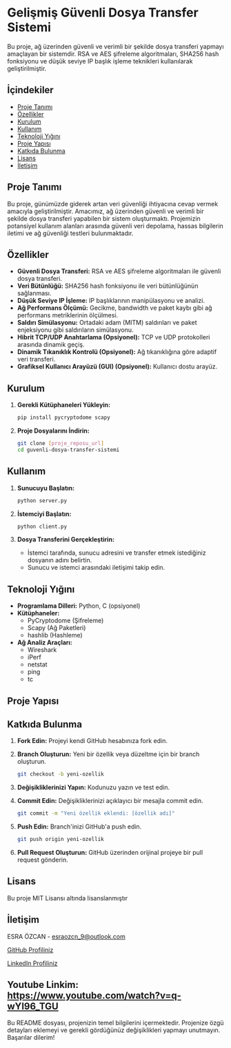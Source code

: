 # Gelişmiş Güvenli Dosya Transfer Sistemi


Bu proje, ağ üzerinden güvenli ve verimli bir şekilde dosya transferi yapmayı amaçlayan bir sistemdir. RSA ve AES şifreleme algoritmaları, SHA256 hash fonksiyonu ve düşük seviye IP başlık işleme teknikleri kullanılarak geliştirilmiştir.

## İçindekiler

- [Proje Tanımı](#proje-tanımı)
- [Özellikler](#özellikler)
- [Kurulum](#kurulum)
- [Kullanım](#kullanım)
- [Teknoloji Yığını](#teknoloji-yığını)
- [Proje Yapısı](#proje-yapısı)
- [Katkıda Bulunma](#katkıda-bulunma)
- [Lisans](#lisans)
- [İletişim](#iletişim)

## Proje Tanımı

Bu proje, günümüzde giderek artan veri güvenliği ihtiyacına cevap vermek amacıyla geliştirilmiştir. Amacımız, ağ üzerinden güvenli ve verimli bir şekilde dosya transferi yapabilen bir sistem oluşturmaktı. Projemizin potansiyel kullanım alanları arasında güvenli veri depolama, hassas bilgilerin iletimi ve ağ güvenliği testleri bulunmaktadır.

## Özellikler

- **Güvenli Dosya Transferi:** RSA ve AES şifreleme algoritmaları ile güvenli dosya transferi.
- **Veri Bütünlüğü:** SHA256 hash fonksiyonu ile veri bütünlüğünün sağlanması.
- **Düşük Seviye IP İşleme:** IP başlıklarının manipülasyonu ve analizi.
- **Ağ Performans Ölçümü:** Gecikme, bandwidth ve paket kaybı gibi ağ performans metriklerinin ölçülmesi.
- **Saldırı Simülasyonu:** Ortadaki adam (MITM) saldırıları ve paket enjeksiyonu gibi saldırıların simülasyonu.
- **Hibrit TCP/UDP Anahtarlama (Opsiyonel):** TCP ve UDP protokolleri arasında dinamik geçiş.
- **Dinamik Tıkanıklık Kontrolü (Opsiyonel):** Ağ tıkanıklığına göre adaptif veri transferi.
- **Grafiksel Kullanıcı Arayüzü (GUI) (Opsiyonel):** Kullanıcı dostu arayüz.

## Kurulum

1.  **Gerekli Kütüphaneleri Yükleyin:**

    ```bash
    pip install pycryptodome scapy
    ```

2.  **Proje Dosyalarını İndirin:**

    ```bash
    git clone [proje_reposu_url]
    cd guvenli-dosya-transfer-sistemi
    ```

## Kullanım

1.  **Sunucuyu Başlatın:**

    ```bash
    python server.py
    ```

2.  **İstemciyi Başlatın:**

    ```bash
    python client.py
    ```

3.  **Dosya Transferini Gerçekleştirin:**
    *   İstemci tarafında, sunucu adresini ve transfer etmek istediğiniz dosyanın adını belirtin.
    *   Sunucu ve istemci arasındaki iletişimi takip edin.

## Teknoloji Yığını

- **Programlama Dilleri:** Python, C (opsiyonel)
- **Kütüphaneler:**
    - PyCryptodome (Şifreleme)
    - Scapy (Ağ Paketleri)
    - hashlib (Hashleme)
- **Ağ Analiz Araçları:**
    - Wireshark
    - iPerf
    - netstat
    - ping
    - tc

## Proje Yapısı


## Katkıda Bulunma

1.  **Fork Edin:** Projeyi kendi GitHub hesabınıza fork edin.
2.  **Branch Oluşturun:** Yeni bir özellik veya düzeltme için bir branch oluşturun.

    ```bash
    git checkout -b yeni-ozellik
    ```

3.  **Değişikliklerinizi Yapın:** Kodunuzu yazın ve test edin.
4.  **Commit Edin:** Değişikliklerinizi açıklayıcı bir mesajla commit edin.

    ```bash
    git commit -m "Yeni özellik eklendi: [özellik adı]"
    ```

5.  **Push Edin:** Branch'inizi GitHub'a push edin.

    ```bash
    git push origin yeni-ozellik
    ```

6.  **Pull Request Oluşturun:** GitHub üzerinden orijinal projeye bir pull request gönderin.

## Lisans

Bu proje MIT Lisansı altında lisanslanmıştır 

## İletişim

ESRA ÖZCAN - esraozcn_9@outlook.com

[GitHub Profiliniz](https://github.com/esraozcn)

[LinkedIn Profiliniz](https://www.linkedin.com/in/esra-özcan-38328b21a/)

Youtube Linkim: https://www.youtube.com/watch?v=q-wYI96_TGU
---

Bu README dosyası, projenizin temel bilgilerini içermektedir. Projenize özgü detayları eklemeyi ve gerekli gördüğünüz değişiklikleri yapmayı unutmayın. Başarılar dilerim!
